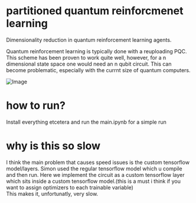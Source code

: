 # partitioned quantum reinforcmenet learning
Dimensionality reduction in quantum reinforcement learning agents. 

Quantum reinforcement learning is typically done with a reuploading PQC. This scheme has been proven to work quite well, however, 
for a n dimensional state space one would need an n qubit circuit. This can become problematic, especially with the currnt size
of quantum computers. 

![Image](https://i.imgur.com/LLFTvMP.jpg)

# how to run?

Install everything etcetera and run the main.ipynb for a simple run


# why is this so slow

I think the main problem that causes speed issues is the custom tensorflow model/layers. 
Simon used the regular tensorflow model which u compile and then run. 
Here we implement the circuit as a custom tensorflow layer which sits inside a custom tensorflow model.(this is a must i think if you want to assign optimizers to each trainable variable)  
This makes it, unfortunatly, very slow. 


